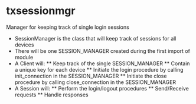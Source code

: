 # txsessionmgr
Manager for keeping track of single login sessions

* SessionManager is the class that will keep track of sessions for all devices
* There will be one SESSION_MANAGER created during the first import of module
* A Client will:
** Keep track of the single SESSION_MANAGER
** Contain a unique key for each device
** Initiate the login procedure by calling init_connection in the SESSION_MANAGER
** Initiate the close procedure by calling close_connection in the SESSION_MANAGER
* A Session will:
** Perform the login/logout procedures
** Send/Receive requests
** Handle responses